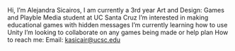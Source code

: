 Hi, I’m Alejandra Sicairos, I am currently a 3rd year Art and Design: Games and Playble Media student at UC Santa Cruz
I’m interested in making educational games with hidden messages
I’m currently learning how to use Unity
I’m looking to collaborate on any games being made or help plan
How to reach me: Email: kasicair@ucsc.edu


